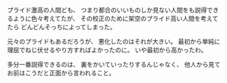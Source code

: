 プライド激高の人間ども、
つまり都合のいいものしか見ない人間をも説得できるように色々考えてたが、
その校正のために架空のプライド高い人間を考えてたら
どんどんそっちによってしまった。

元々のプライドもあるだろうが、
悪化したのはそれが大きい。
最初から単純に理屈でねじ伏せるやり方すればよかったのに。
いや最初から高かったわ。

多分一番説得できるのは、
裏をかいていったりするんじゃなく、
他人から見てお前はこうだと正面から言われること。